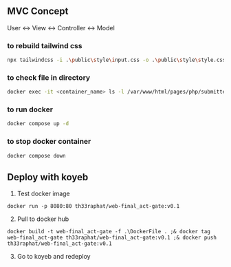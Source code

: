 ## MVC Concept

User <-> View <-> Controller <-> Model

### to rebuild tailwind css

```bash
npx tailwindcss -i .\public\style\input.css -o .\public\style\style.css --watch
```

### to check file in directory

```bash
docker exec -it <container_name> ls -l /var/www/html/pages/php/submitted.php
```

### to run docker

```bash
docker compose up -d
```

### to stop docker container

```bash
docker compose down
```

## Deploy with koyeb

1. Test docker image

```
docker run -p 8080:80 th33raphat/web-final_act-gate:v0.1
```

2. Pull to docker hub

```
docker build -t web-final_act-gate -f .\DockerFile . ;& docker tag web-final_act-gate th33raphat/web-final_act-gate:v0.1 ;& docker push th33raphat/web-final_act-gate:v0.1
```

3. Go to koyeb and redeploy